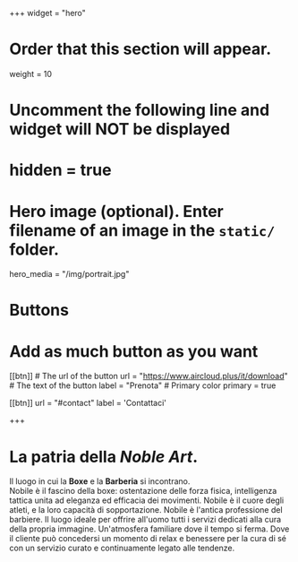 +++
widget = "hero"
# Order that this section will appear.
weight = 10

# Uncomment the following line and widget will NOT be displayed
# hidden = true

# Hero image (optional). Enter filename of an image in the `static/` folder.
hero_media = "/img/portrait.jpg"

# Buttons
# Add as much button as you want
[[btn]]
	# The url of the button
  url = "https://www.aircloud.plus/it/download"
	# The text of the button
  label = "Prenota"
	# Primary color
	primary = true

[[btn]]
  url = "#contact"
  label = 'Contattaci'

+++

# La patria della _Noble Art_.

Il luogo in cui la **Boxe** e la **Barberia** si incontrano.  
Nobile è il fascino della boxe: ostentazione delle forza fisica, intelligenza tattica unita ad eleganza ed efficacia dei movimenti. 
Nobile è il cuore degli atleti, e la loro capacità di sopportazione. Nobile è l'antica professione del barbiere.
Il luogo ideale per offrire all'uomo tutti i servizi dedicati alla cura della propria immagine. Un'atmosfera familiare dove il tempo si ferma. 
Dove il cliente può concedersi un momento di relax e benessere per la cura di sé con un servizio curato e continuamente legato alle tendenze.
